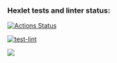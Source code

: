 ### Hexlet tests and linter status:
[![Actions Status](https://github.com/me3enov/frontend-project-lvl1/workflows/hexlet-check/badge.svg)](https://github.com/me3enov/frontend-project-lvl1/actions)

[![test-lint](https://github.com/me3enov/frontend-project-lvl1/actions/workflows/test-lint.yml/badge.svg)](https://github.com/me3enov/frontend-project-lvl1/actions/workflows/test-lint.yml)

<a href="https://codeclimate.com/github/codeclimate/codeclimate/maintainability"><img src="https://api.codeclimate.com/v1/badges/a99a88d28ad37a79dbf6/maintainability" /></a>

<script id="asciicast-1ApPOimXnQbpWBd7JqGCdR8qd" src="https://asciinema.org/a/1ApPOimXnQbpWBd7JqGCdR8qd.js" async></script>